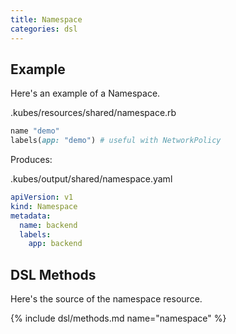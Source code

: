 ```yaml
---
title: Namespace
categories: dsl
---
```


## Example

Here's an example of a Namespace.

.kubes/resources/shared/namespace.rb

```ruby
name "demo"
labels(app: "demo") # useful with NetworkPolicy
```

Produces:

.kubes/output/shared/namespace.yaml

```yaml
apiVersion: v1
kind: Namespace
metadata:
  name: backend
  labels:
    app: backend
```

## DSL Methods

Here's the source of the namespace resource.

{% include dsl/methods.md name="namespace" %}
